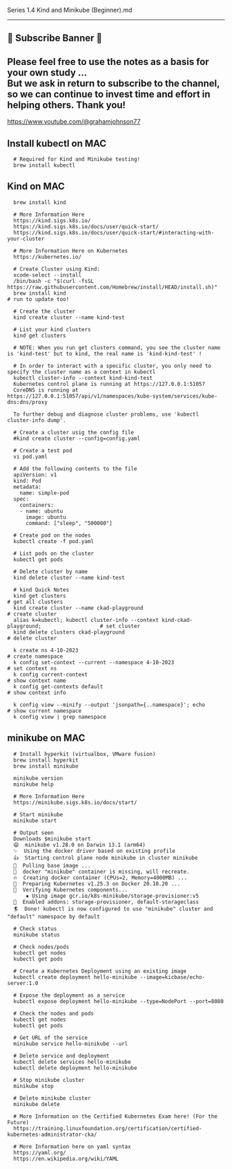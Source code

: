Series 1.4 Kind and Minikube (Beginner).md
******************************************

## 🌟 Subscribe Banner 🌟
## Please feel free to use the notes as a basis for your own study ... <br>But we ask in return to subscribe to the channel, so we can continue to invest time and effort in helping others. Thank you! 
https://www.youtube.com/@grahamjohnson77

## Install kubectl on MAC

      # Required for Kind and Minikube testing!
      brew install kubectl

## Kind on MAC
      brew install kind

      # More Information Here
      https://kind.sigs.k8s.io/
      https://kind.sigs.k8s.io/docs/user/quick-start/
      https://kind.sigs.k8s.io/docs/user/quick-start/#interacting-with-your-cluster

      # More Information Here on Kubernetes
      https://kubernetes.io/

      # Create Cluster using Kind:
      xcode-select --install
      /bin/bash -c "$(curl -fsSL https://raw.githubusercontent.com/Homebrew/install/HEAD/install.sh)"
      brew install kind                                                                   # run to update too!

      # Create the cluster
      kind create cluster --name kind-test

      # List your kind clusters
      kind get clusters

      # NOTE: When you run get clusters command, you see the cluster name is 'kind-test' but to kind, the real name is 'kind-kind-test' !

      # In order to interact with a specific cluster, you only need to specify the cluster name as a context in kubectl
      kubectl cluster-info --context kind-kind-test
      Kubernetes control plane is running at https://127.0.0.1:51057
      CoreDNS is running at https://127.0.0.1:51057/api/v1/namespaces/kube-system/services/kube-dns:dns/proxy

      To further debug and diagnose cluster problems, use 'kubectl cluster-info dump'.

      # Create a cluster usig the config file
      #kind create cluster --config=config.yaml

      # Create a test pod
      vi pod.yaml

      # Add the following contents to the file
      apiVersion: v1
      kind: Pod
      metadata:
        name: simple-pod
      spec:
        containers:
        - name: ubuntu
          image: ubuntu
          command: ["sleep", "500000"]

      # Create pod on the nodes
      kubectl create -f pod.yaml

      # List pods on the cluster
      kubectl get pods

      # Delete cluster by name
      kind delete cluster --name kind-test

      # kind Quick Notes
      kind get clusters                                                                       # get all clusters
      kind create cluster --name ckad-playground	                                            # create cluster
      alias k=kubectl; kubectl cluster-info --context kind-ckad-playground;                   # set cluster
      kind delete clusters ckad-playground                                                    # delete cluster

      k create ns 4-10-2023                                                                   # create namespace
      k config set-context --current --namespace 4-10-2023                                    # set context ns
      k config current-context                                                                # show context name
      k config get-contexts default                                                           # show context info

      k config view --minify --output 'jsonpath={..namespace}'; echo                          # show current namespace
      k config view | grep namespace

## minikube on MAC

      # Install hyperkit (virtualbox, VMware fusion)
      brew install hyperkit
      brew install minikube
      
      minikube version
      minikube help

      # More Information Here
      https://minikube.sigs.k8s.io/docs/start/

      # Start minikube
      minikube start

      # Output seen
      Downloads $minikube start
      😄  minikube v1.28.0 on Darwin 13.1 (arm64)
      ✨  Using the docker driver based on existing profile
      👍  Starting control plane node minikube in cluster minikube
      🚜  Pulling base image ...
      🤷  docker "minikube" container is missing, will recreate.
      🔥  Creating docker container (CPUs=2, Memory=4000MB) ...
      🐳  Preparing Kubernetes v1.25.3 on Docker 20.10.20 ...
      🔎  Verifying Kubernetes components...
          ▪ Using image gcr.io/k8s-minikube/storage-provisioner:v5
      🌟  Enabled addons: storage-provisioner, default-storageclass
      🏄  Done! kubectl is now configured to use "minikube" cluster and "default" namespace by default

      # Check status
      minikube status

      # Check nodes/pods
      kubectl get nodes
      kubectl get pods

      # Create a Kubernetes Deployment using an existing image
      kubectl create deployment hello-minikube --image=kicbase/echo-server:1.0

      # Expose the deployment as a service
      kubectl expose deployment hello-minikube --type=NodePort --port=8080

      # Check the nodes and pods
      kubectl get nodes
      kubectl get pods

      # Get URL of the service
      minikube service hello-minikube --url

      # Delete service and deployment
      kubectl delete services hello-minikube
      kubectl delete deployment hello-minikube

      # Stop minikube cluster
      minikube stop

      # Delete minikube cluster
      minikube delete

      # More Information on the Certified Kubernetes Exam here! (For the Future)
      https://training.linuxfoundation.org/certification/certified-kubernetes-administrator-cka/

      # More Information here on yaml syntax
      https://yaml.org/
      https://en.wikipedia.org/wiki/YAML
